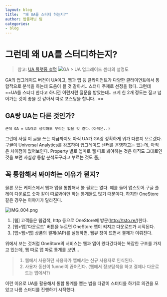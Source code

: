 ```yaml
---
layout: blog
title:  "왜 UA를 스터디 하는지?"
author: 밥플래닛 팀
categories:
- blog
---
```


# 그런데 왜 UA를 스터디하는지? 

> 참고: [UA 플랫폼 설명](https://developers.google.com/analytics/devguides/platform/)
> ![GA > UA 업그레이드 센터의 설명도](https://developers.google.com/analytics/images/platform/platformOverview.png)

GA의 업그레이드 버전이 UA이고, 웹과 앱 등 클라이언트가 다양한 클라이언트에서 통합적으로 분석을 하는데 도움이 될 것 같아서.. 스터디 주제로 선정을 했다. 그런데 ==UA를 스터디 한다고 하니깐 이런저런 질문을 받았는데.. 크게 한 2개 정도는 짚고 넘어가는 것이 좋을 것 같아서 따로 포스팅을 합니다.. ==


## GA랑 UA는 다른 것인가?

    근데 GA = UA라고 생각해도 무리는 없을 것 같다.(아직은..)

그런데 사실 이 글을 쓰는 지금까지도 아직 UA가 GA랑 정확하게 뭐가 다른지 모르겠다. 구글이 Universal Analytics를 강조하며 업그레이드 센터를 운영하고는 있는데, 아직은 차이점이 없어보인다. Property 별로 앱따로 웹 따로 봐야하는 것은 아직도 그대로인 것을 보면 사실상 통합 분석도구라고 부르는 것도 좀;;

## 꼭 통합해서 봐야하는 이유가 뭔지?

물론 모든 케이스에서 웹과 앱을 통합해서 볼 필요는 없다. 예를 들어 앱스토어.구글 플레이 다운로드 숫자 같이 따로봐야만 하는 통계들도 많기 때문이다. 하지만 OneStore 같은 경우는 이야기가 달라진다. 


![IMG_004.png](/Users/dusskapark/Desktop/Photos/IMG_004.png)


1. [웹] 고객들은 웹검색, http 등으로 OneStore에 방문(http://tsto.re/)한다. 
1. [웹>앱]'다운로드' 버튼을 누르면 OneStore 앱이 켜지고 다운로드가 시작된다. 
1. [앱>웹>앱] 상품의 결제(IAP)를 실행하면, 웹뷰 창이 뜨면서 결제가 이뤄진다. 

위에서 보는 것처럼 OneStore의 서비스는 웹과 앱이 왔다갔다하는 복잡한 구조를 가지고 있는데, 웹 따로 앱 따로 통계를 보면...

> 1. 웹에서 사용하던 사용자가 앱에서는 신규 사용자로 인식된다.
> 1. 사용자 동선이 funnel이 끊어진다. (웹에서 정보탐색을 하고 결제나 다운로드는 앱에서?)

이런 이유로 UA를 활용해서 통합 통계를 뽑는 법을 다같이 스터디를 하기로 의견을 모았고 나름 스터디를 진행하기 시작했다. 


